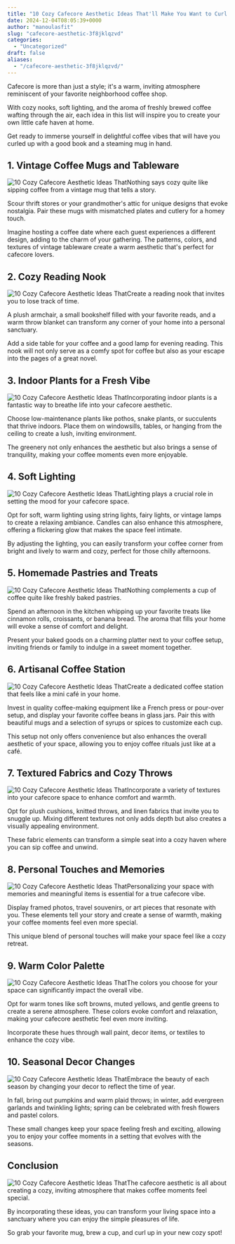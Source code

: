 ```yaml
---
title: "10 Cozy Cafecore Aesthetic Ideas That'll Make You Want to Curl Up with a Cup!"
date: 2024-12-04T08:05:39+0000
author: "manoulasfit"
slug: "cafecore-aesthetic-3f8jklqzvd"
categories:
  - "Uncategorized"
draft: false
aliases:
  - "/cafecore-aesthetic-3f8jklqzvd/"
---
```

Cafecore is more than just a style; it's a warm, inviting atmosphere reminiscent of your favorite neighborhood coffee shop. 

With cozy nooks, soft lighting, and the aroma of freshly brewed coffee wafting through the air, each idea in this list will inspire you to create your own little cafe haven at home. 

Get ready to immerse yourself in delightful coffee vibes that will have you curled up with a good book and a steaming mug in hand.

## 1. Vintage Coffee Mugs and Tableware
![10 Cozy Cafecore Aesthetic Ideas That](/10-cozy-cafecore-aesthetic-ideas-thatll-make-you-want-to-curl-up-with-a-cup-1.-vintage-coffee-mugs-and-tableware.webp)Nothing says cozy quite like sipping coffee from a vintage mug that tells a story. 

Scour thrift stores or your grandmother's attic for unique designs that evoke nostalgia. Pair these mugs with mismatched plates and cutlery for a homey touch. 

Imagine hosting a coffee date where each guest experiences a different design, adding to the charm of your gathering. The patterns, colors, and textures of vintage tableware create a warm aesthetic that's perfect for cafecore lovers.

## 2. Cozy Reading Nook
![10 Cozy Cafecore Aesthetic Ideas That](/10-cozy-cafecore-aesthetic-ideas-thatll-make-you-want-to-curl-up-with-a-cup-2.-cozy-reading-nook.webp)Create a reading nook that invites you to lose track of time. 

A plush armchair, a small bookshelf filled with your favorite reads, and a warm throw blanket can transform any corner of your home into a personal sanctuary. 

Add a side table for your coffee and a good lamp for evening reading. This nook will not only serve as a comfy spot for coffee but also as your escape into the pages of a great novel.

## 3. Indoor Plants for a Fresh Vibe
![10 Cozy Cafecore Aesthetic Ideas That](/10-cozy-cafecore-aesthetic-ideas-thatll-make-you-want-to-curl-up-with-a-cup-3.-indoor-plants-for-a-fresh-vibe.webp)Incorporating indoor plants is a fantastic way to breathe life into your cafecore aesthetic. 

Choose low-maintenance plants like pothos, snake plants, or succulents that thrive indoors. Place them on windowsills, tables, or hanging from the ceiling to create a lush, inviting environment. 

The greenery not only enhances the aesthetic but also brings a sense of tranquility, making your coffee moments even more enjoyable.

## 4. Soft Lighting
![10 Cozy Cafecore Aesthetic Ideas That](/10-cozy-cafecore-aesthetic-ideas-thatll-make-you-want-to-curl-up-with-a-cup-4.-soft-lighting.webp)Lighting plays a crucial role in setting the mood for your cafecore space. 

Opt for soft, warm lighting using string lights, fairy lights, or vintage lamps to create a relaxing ambiance. Candles can also enhance this atmosphere, offering a flickering glow that makes the space feel intimate. 

By adjusting the lighting, you can easily transform your coffee corner from bright and lively to warm and cozy, perfect for those chilly afternoons.

## 5. Homemade Pastries and Treats
![10 Cozy Cafecore Aesthetic Ideas That](/10-cozy-cafecore-aesthetic-ideas-thatll-make-you-want-to-curl-up-with-a-cup-5.-homemade-pastries-and-treats.webp)Nothing complements a cup of coffee quite like freshly baked pastries. 

Spend an afternoon in the kitchen whipping up your favorite treats like cinnamon rolls, croissants, or banana bread. The aroma that fills your home will evoke a sense of comfort and delight. 

Present your baked goods on a charming platter next to your coffee setup, inviting friends or family to indulge in a sweet moment together.

## 6. Artisanal Coffee Station
![10 Cozy Cafecore Aesthetic Ideas That](/10-cozy-cafecore-aesthetic-ideas-thatll-make-you-want-to-curl-up-with-a-cup-6.-artisanal-coffee-station.webp)Create a dedicated coffee station that feels like a mini café in your home. 

Invest in quality coffee-making equipment like a French press or pour-over setup, and display your favorite coffee beans in glass jars. Pair this with beautiful mugs and a selection of syrups or spices to customize each cup. 

This setup not only offers convenience but also enhances the overall aesthetic of your space, allowing you to enjoy coffee rituals just like at a café.

## 7. Textured Fabrics and Cozy Throws
![10 Cozy Cafecore Aesthetic Ideas That](/10-cozy-cafecore-aesthetic-ideas-thatll-make-you-want-to-curl-up-with-a-cup-7.-textured-fabrics-and-cozy-throws.webp)Incorporate a variety of textures into your cafecore space to enhance comfort and warmth. 

Opt for plush cushions, knitted throws, and linen fabrics that invite you to snuggle up. Mixing different textures not only adds depth but also creates a visually appealing environment. 

These fabric elements can transform a simple seat into a cozy haven where you can sip coffee and unwind.

## 8. Personal Touches and Memories
![10 Cozy Cafecore Aesthetic Ideas That](/10-cozy-cafecore-aesthetic-ideas-thatll-make-you-want-to-curl-up-with-a-cup-8.-personal-touches-and-memories.webp)Personalizing your space with memories and meaningful items is essential for a true cafecore vibe. 

Display framed photos, travel souvenirs, or art pieces that resonate with you. These elements tell your story and create a sense of warmth, making your coffee moments feel even more special. 

This unique blend of personal touches will make your space feel like a cozy retreat.

## 9. Warm Color Palette
![10 Cozy Cafecore Aesthetic Ideas That](/10-cozy-cafecore-aesthetic-ideas-thatll-make-you-want-to-curl-up-with-a-cup-9.-warm-color-palette.webp)The colors you choose for your space can significantly impact the overall vibe. 

Opt for warm tones like soft browns, muted yellows, and gentle greens to create a serene atmosphere. These colors evoke comfort and relaxation, making your cafecore aesthetic feel even more inviting. 

Incorporate these hues through wall paint, decor items, or textiles to enhance the cozy vibe.

## 10. Seasonal Decor Changes
![10 Cozy Cafecore Aesthetic Ideas That](/10-cozy-cafecore-aesthetic-ideas-thatll-make-you-want-to-curl-up-with-a-cup-10.-seasonal-decor-changes.webp)Embrace the beauty of each season by changing your decor to reflect the time of year. 

In fall, bring out pumpkins and warm plaid throws; in winter, add evergreen garlands and twinkling lights; spring can be celebrated with fresh flowers and pastel colors. 

These small changes keep your space feeling fresh and exciting, allowing you to enjoy your coffee moments in a setting that evolves with the seasons.

## Conclusion
![10 Cozy Cafecore Aesthetic Ideas That](/10-cozy-cafecore-aesthetic-ideas-thatll-make-you-want-to-curl-up-with-a-cup-conclusion.webp)The cafecore aesthetic is all about creating a cozy, inviting atmosphere that makes coffee moments feel special. 

By incorporating these ideas, you can transform your living space into a sanctuary where you can enjoy the simple pleasures of life. 

So grab your favorite mug, brew a cup, and curl up in your new cozy spot!